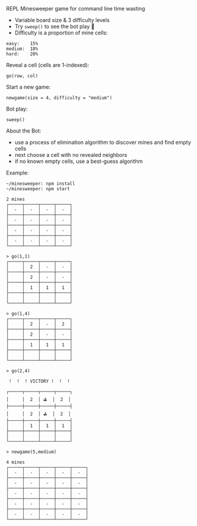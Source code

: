 REPL Minesweeper game for command line time wasting

* Variable board size & 3 difficulty levels
* Try `sweep()` to see the bot play 🤖
* Difficulty is a proportion of mine cells:

```
easy:    15%
medium:  18%
hard:    20%
```

Reveal a cell (cells are 1-indexed):
```
go(row, col)
```
Start a new game:
```
newgame(size = 4, difficulty = "medium")
```

Bot play:
```
sweep()
```
About the Bot:
* use a process of elimination algorithm to discover mines and find empty cells
* next choose a cell with no revealed neighbors
* if no known empty cells, use a best-guess algorithm


Example:
```
~/minesweeper: npm install
~/minesweeper: npm start

2 mines
┌─────┬─────┬─────┬─────┐
│  -  │  -  │  -  │  -  │
├─────┼─────┼─────┼─────┤
│  -  │  -  │  -  │  -  │
├─────┼─────┼─────┼─────┤
│  -  │  -  │  -  │  -  │
├─────┼─────┼─────┼─────┤
│  -  │  -  │  -  │  -  │
└─────┴─────┴─────┴─────┘

> go(1,1)
┌─────┬─────┬─────┬─────┐
│     │  2  │  -  │  -  │
├─────┼─────┼─────┼─────┤
│     │  2  │  -  │  -  │
├─────┼─────┼─────┼─────┤
│     │  1  │  1  │  1  │
├─────┼─────┼─────┼─────┤
│     │     │     │     │
└─────┴─────┴─────┴─────┘

> go(1,4)
┌─────┬─────┬─────┬─────┐
│     │  2  │  -  │  2  │
├─────┼─────┼─────┼─────┤
│     │  2  │  -  │  -  │
├─────┼─────┼─────┼─────┤
│     │  1  │  1  │  1  │
├─────┼─────┼─────┼─────┤
│     │     │     │     │
└─────┴─────┴─────┴─────┘

> go(2,4)

 !  !  ! VICTORY !  !  !

┌─────┬─────┬─────┬─────┐
│     │  2  │ ⛳️  │  2  │
├─────┼─────┼─────┼─────┤
│     │  2  │ ⛳️  │  2  │
├─────┼─────┼─────┼─────┤
│     │  1  │  1  │  1  │
├─────┼─────┼─────┼─────┤
│     │     │     │     │
└─────┴─────┴─────┴─────┘

> newgame(5,medium)

4 mines
┌─────┬─────┬─────┬─────┬─────┐
│  -  │  -  │  -  │  -  │  -  │
├─────┼─────┼─────┼─────┼─────┤
│  -  │  -  │  -  │  -  │  -  │
├─────┼─────┼─────┼─────┼─────┤
│  -  │  -  │  -  │  -  │  -  │
├─────┼─────┼─────┼─────┼─────┤
│  -  │  -  │  -  │  -  │  -  │
├─────┼─────┼─────┼─────┼─────┤
│  -  │  -  │  -  │  -  │  -  │
└─────┴─────┴─────┴─────┴─────┘


```
